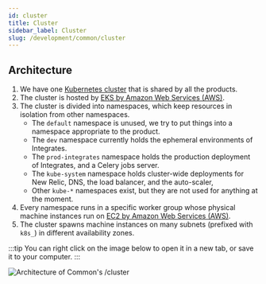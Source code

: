 ```yaml
---
id: cluster
title: Cluster
sidebar_label: Cluster
slug: /development/common/cluster
---
```


## Architecture

1. We have one [Kubernetes cluster](/development/stack/kubernetes)
   that is shared by all the products.
1. The cluster is hosted by
   [EKS by Amazon Web Services (AWS)](/development/stack/aws/eks).
1. The cluster is divided into namespaces,
   which keep resources in isolation from other namespaces.
   - The `default` namespace is unused,
     we try to put things into a namespace appropriate to the product.
   - The `dev` namespace
     currently holds the ephemeral environments of Integrates.
   - The `prod-integrates` namespace holds the production deployment
     of Integrates,
     and a Celery jobs server.
   - The `kube-system` namespace holds cluster-wide deployments
     for New Relic, DNS, the load balancer, and the auto-scaler,
   - Other `kube-*` namespaces exist,
     but they are not used for anything at the moment.
1. Every namespace runs in a specific worker group
   whose physical machine instances run
   on [EC2 by Amazon Web Services (AWS)](/development/stack/aws/ec2).
1. The cluster spawns machine instances
   on many subnets (prefixed with `k8s_`)
   in different availability zones.

:::tip
You can right click on the image below
to open it in a new tab,
or save it to your computer.
:::

![Architecture of Common's /cluster](./cluster-arch.dot.svg)
